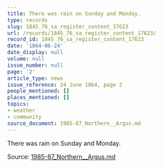 ```yaml
---
title: There was rain on Sunday and Monday.
type: records
slug: 1845_76_sa_register_content_17623
url: /records/1845_76_sa_register_content_17623/
record_id: 1845_76_sa_register_content_17623
date: '1864-06-24'
date_display: null
volume: null
issue_number: null
page: '2'
article_type: news
issue_reference: 24 June 1864, page 2
people_mentioned: []
places_mentioned: []
topics:
- weather
- community
source_document: 1985-87_Northern__Argus.md
---
```


There was rain on Sunday and Monday.

Source: [1985-87_Northern__Argus.md](/downloads/markdown/1985-87_Northern__Argus.md)
